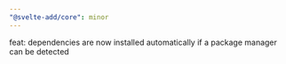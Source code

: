 ```yaml
---
"@svelte-add/core": minor
---
```


feat: dependencies are now installed automatically if a package manager can be detected
